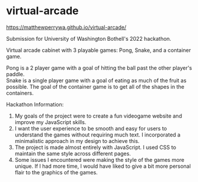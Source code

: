 # virtual-arcade
https://matthewperrywa.github.io/virtual-arcade/

Submission for University of Washington Bothell's 2022 hackathon.

Virtual arcade cabinet with 3 playable games: Pong, Snake, and a container game.

Pong is a 2 player game with a goal of hitting the ball past the other player's paddle.<br />Snake is a single player game with a goal of eating as much of the fruit as possible. The goal of the container game is to get all of the shapes in the containers.

Hackathon Information:

1. My goals of the project were to create a fun videogame website and improve my JavaScript skills.
2. I want the user experience to be smooth and easy for users to understand the games without requiring much text. I incorporated a minimalistic approach in my design to achieve this.
3. The project is made almost entirely with JavaScript. I used CSS to maintain the same style across different pages.
4. Some issues I encountered were making the style of the games more unique. If I had more time, I would have liked to give a bit more personal flair to the graphics of the games.
